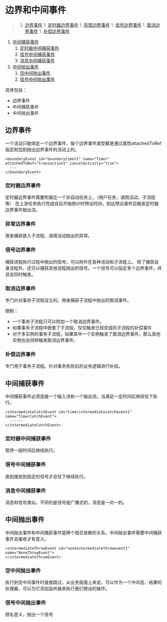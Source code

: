 # 边界和中间事件

>1. [边界事件](#边界事件 "边界事件")
	1. [定时器边界事件](#定时器边界事件 "定时器边界事件")
	1. [异常边界事件](#异常边界事件 "异常边界事件")
	1. [信号边界事件](#信号边界事件 "信号边界事件")
	1. [取消边界事件](#取消边界事件 "取消边界事件")
	1. [补偿边界事件](#补偿边界事件 "补偿边界事件")
1. [中间捕获事件](#中间捕获事件 "中间捕获事件")
	1. [定时器中间捕获事件](#定时器中间捕获事件 "定时器中间捕获事件")
	1. [信号中间捕获事件](#信号中间捕获事件 "信号中间捕获事件")
	1. [消息中间捕获事件](#消息中间捕获事件 "消息中间捕获事件")
1. [中间抛出事件](#中间抛出事件 "中间抛出事件")
	1. [空中间抛出事件](#空中间抛出事件 "空中间抛出事件")
	1. [信号中间抛出事件](#信号中间抛出事件 "信号中间抛出事件")


具体包括：
  - 边界事件
  - 中间捕获事件
  - 中间抛出事件

## 边界事件
一个活动只能绑定一个边界事件，每个边界事件类型都是通过属性attachedToRef指定附加到抛出边界事件的活动上的。
```
<boundaryEvent id="boundarytimer1" name="Timer" attachedToRef="transaction1" cancelActivity="true">
  ···
</boundaryEvent>
```

### 定时器边界事件
定时器边界事件需要附属在一个非自动任务上，（用户任务，调用活动，子流程等）
在上游任务执行完成自后开始倒计时预设时间，到达预设事件后触发定时器边界事件输出流。

### 异常边界事件
用来捕获嵌入子流程、调用活动抛出的异常。

### 信号边界事件
捕获流程执行过程中抛出的信号，可以附件在各种活动和子流程上。
除了捕获自身流程外，还可以捕获其他流程抛出的信号。一个信号可以指定多个边界事件，并且会同时触发。

### 取消边界事件
专门针对事务子流程设立的。用来捕获子流程中抛出的取消事件。

限制：
  - 一个事务子流程只可以附加一个取消边界事件。
  - 如果事务子流程中嵌套了子流程，仅仅触发已经完成的子流程的补偿事件
  - 对于多实例的事务子流程，如果其中一个实例触发了取消边界事件，那么其他实例也会同样触发取消边界事件。

### 补偿边界事件
专门用于事务子流程。针对事务失败后的业务逻辑进行补偿。


## 中间捕获事件
中间捕获事件必须连接一个输入流和一个输出流。当满足一定时间后继续往下执行。
```
<intermediateCatchEvent id="timerintermediatecatchevent1" name="TimerCatchEvent">
  ······
</intermediateCatchEvent>
```

### 定时器中间捕获事件
暂停一段时间后继续执行。

### 信号中间捕获事件
直到接收到指定的信号才会往下继续执行。

### 消息中间捕获事件
消息和信号类似，不同的是信号是广播式的，消息是一对一的。

## 中间抛出事件
中间抛出事件和中间捕获事件是两个相互依赖的关系，中间抛出事件需要中间捕获事件去接收才有意义。
```
<intermediateThrowEvent id="noneintermediatethrowevent1" name="NoneThrowEvent">
</intermediateThrowEvent>
```

### 空中间抛出事件
执行到空中间事件时直接跳过，从业务层面上来说，可以作为一个中间态，结果的处理器，可以为它添加监听器来执行我们预设的操作。

### 信号中间抛出事件
顾名思义，抛出一个信号
